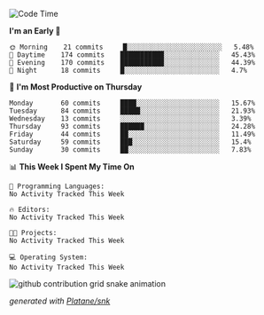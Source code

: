 <!--START_SECTION:waka-->
![Code Time](http://img.shields.io/badge/Code%20Time-0%20secs-blue)

**I'm an Early 🐤** 

```text
🌞 Morning    21 commits     █░░░░░░░░░░░░░░░░░░░░░░░░   5.48% 
🌆 Daytime    174 commits    ███████████░░░░░░░░░░░░░░   45.43% 
🌃 Evening    170 commits    ███████████░░░░░░░░░░░░░░   44.39% 
🌙 Night      18 commits     █░░░░░░░░░░░░░░░░░░░░░░░░   4.7%

```
📅 **I'm Most Productive on Thursday** 

```text
Monday       60 commits     ████░░░░░░░░░░░░░░░░░░░░░   15.67% 
Tuesday      84 commits     █████░░░░░░░░░░░░░░░░░░░░   21.93% 
Wednesday    13 commits     ░░░░░░░░░░░░░░░░░░░░░░░░░   3.39% 
Thursday     93 commits     ██████░░░░░░░░░░░░░░░░░░░   24.28% 
Friday       44 commits     ██░░░░░░░░░░░░░░░░░░░░░░░   11.49% 
Saturday     59 commits     ███░░░░░░░░░░░░░░░░░░░░░░   15.4% 
Sunday       30 commits     ██░░░░░░░░░░░░░░░░░░░░░░░   7.83%

```


📊 **This Week I Spent My Time On** 

```text
💬 Programming Languages: 
No Activity Tracked This Week

🔥 Editors: 
No Activity Tracked This Week

🐱‍💻 Projects: 
No Activity Tracked This Week

💻 Operating System: 
No Activity Tracked This Week

```


<!--END_SECTION:waka-->


<!--Snake Game-->
![github contribution grid snake animation](https://raw.githubusercontent.com/viggo-gascou/viggo-gascou/output/github-contribution-grid-snake.svg)

_generated with [Platane/snk](https://github.com/Platane/snk)_
<!--Snake Game-->

